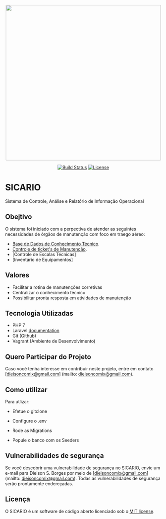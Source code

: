 <p align="center"><img width="500" src="http://sicario.hospedagemdesites.ws/images/sicario-logo-preto-no-branco.jpg"></p>

<p align="center">
<a href="https://travis-ci.org/dieisonborges/sicario"><img src="https://travis-ci.org/dieisonborges/sicario.svg" alt="Build Status"></a>
<a href="http://escolhaumalicenca.com.br/licencas/mit/"><img src="https://poser.pugx.org/laravel/framework/license.svg" alt="License"></a>
</p>

# SICARIO
Sistema de Controle, Análise e Relatório de Informação Operacional

## Obejtivo

O sistema foi iniciado com a perpectiva de atender as seguintes necessidades de órgãos de manutenção com foco em traego aéreo:

- [Base de Dados de Conhecimento Técnico](https://pt.wikipedia.org/wiki/Base_de_conhecimento).
- [Controle de ticket's de Manutenção](https://pt.wikipedia.org/wiki/Manuten%C3%A7%C3%A3o).
- [Controle de Escalas Técnicas]
- [Inventário de Equipamentos]


## Valores

- Facilitar a rotina de manutenções corretivas
- Centralizar o conhecimento técnico
- Possibilitar pronta resposta em atividades de manutenção


## Tecnologia Utilizadas

- PHP 7
- Laravel [documentation](https://laravel.com/docs)
- Git (Github)
- Vagrant (Ambiente de Desenvolvimento)

## Quero Participar do Projeto
Caso você tenha interesse em contribuir neste projeto, entre em contato [dieisoncomix@gmail.com] (mailto: dieisoncomix@gmail.com).

## Como utilizar

Para utlizar:

- Efetue o gitclone

- Configure o .env

- Rode as Migrations

- Popule o banco com os Seeders

## Vulnerabilidades de segurança

Se você descobrir uma vulnerabilidade de segurança no SICARIO, envie um e-mail para Dieison S. Borges por meio de [dieisoncomix@gmail.com] (mailto: dieisoncomix@gmail.com). Todas as vulnerabilidades de segurança serão prontamente endereçadas.

## Licença

O SICARIO é um software de código aberto licenciado sob o [MIT license](https://opensource.org/licenses/MIT).

